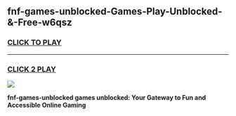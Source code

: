 
## fnf-games-unblocked-Games-Play-Unblocked-&-Free-w6qsz
<h3>
<a href="https://premium76.site?title=fnf-games-unblocked&ref=24A">CLICK TO PLAY</a></h3>
<hr>

<h3>
<a href="https://premium76.site?title=fnf-games-unblocked&ref=24A">CLICK 2 PLAY</a>
  
</h3>

<a href="https://premium76.site?title=fnf-games-unblocked&ref=24A"><img src="https://clearcache.store/games.png"></a>


**fnf-games-unblocked games unblocked: Your Gateway to Fun and Accessible Online Gaming**
